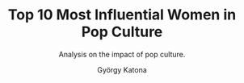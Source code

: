 ---
layout:     notebook
title:      Top 10 Most Influential Women in Pop Culture
author:     György Katona
tags: 		notebook python visualization movies tv
subtitle:   Analysis on the impact of pop culture.
img_preview:	"img/sample_header.jpg"

notebookfilename: naming_trends
visualworkflow: true
draft:	true
---